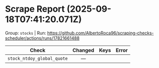 # Scrape Report (2025-09-18T07:41:20.071Z)

Group: `stocks`  |  Run: https://github.com/AlbertoRoca96/scraping-checks-scheduler/actions/runs/17821661488

| Check | Changed | Keys | Error |
|---|:---:|:--|:--|
| `stock_ntdoy_global_quote` | — |  |  |
